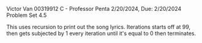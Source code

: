 Victor Van
00319912
C - Professor Penta
2/20/2024, Due: 2/20/2024
Problem Set 4.5

This uses recursion to print out the song lyrics. Iterations starts off at 99, then gets subjected by 1 every iteration until it's equal to 0 then terminates.